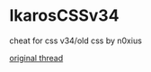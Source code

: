 # IkarosCSSv34
cheat for css v34/old css by n0xius

[original thread](https://www.unknowncheats.me/forum/counterstrike-source/166282-ikaros-v34-src.html)
